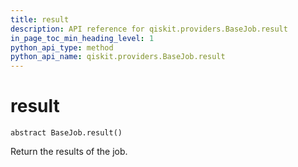 ```yaml
---
title: result
description: API reference for qiskit.providers.BaseJob.result
in_page_toc_min_heading_level: 1
python_api_type: method
python_api_name: qiskit.providers.BaseJob.result
---
```


# result

<span id="qiskit.providers.BaseJob.result" />

`abstract BaseJob.result()`

Return the results of the job.

